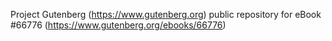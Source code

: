 Project Gutenberg (https://www.gutenberg.org) public repository for
eBook #66776 (https://www.gutenberg.org/ebooks/66776)
